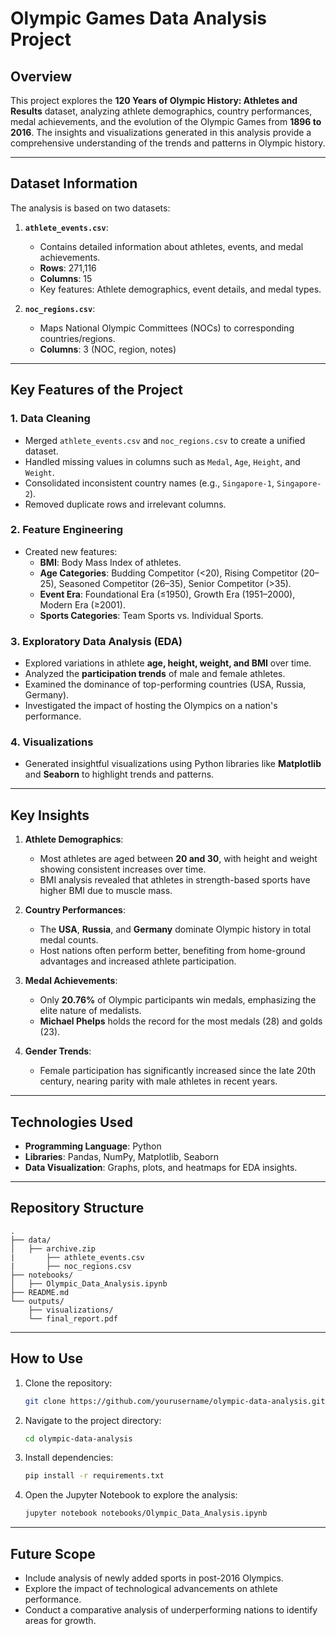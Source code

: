 # **Olympic Games Data Analysis Project**

## **Overview**
This project explores the **120 Years of Olympic History: Athletes and Results** dataset, analyzing athlete demographics, country performances, medal achievements, and the evolution of the Olympic Games from **1896 to 2016**. The insights and visualizations generated in this analysis provide a comprehensive understanding of the trends and patterns in Olympic history.

---

## **Dataset Information**
The analysis is based on two datasets:  
1. **`athlete_events.csv`**:
   - Contains detailed information about athletes, events, and medal achievements.
   - **Rows**: 271,116  
   - **Columns**: 15  
   - Key features: Athlete demographics, event details, and medal types.  

2. **`noc_regions.csv`**:
   - Maps National Olympic Committees (NOCs) to corresponding countries/regions.
   - **Columns**: 3 (NOC, region, notes)  

---

## **Key Features of the Project**
### **1. Data Cleaning**
- Merged `athlete_events.csv` and `noc_regions.csv` to create a unified dataset.  
- Handled missing values in columns such as `Medal`, `Age`, `Height`, and `Weight`.  
- Consolidated inconsistent country names (e.g., `Singapore-1`, `Singapore-2`).  
- Removed duplicate rows and irrelevant columns.

### **2. Feature Engineering**
- Created new features:
  - **BMI**: Body Mass Index of athletes.
  - **Age Categories**: Budding Competitor (<20), Rising Competitor (20–25), Seasoned Competitor (26–35), Senior Competitor (>35).  
  - **Event Era**: Foundational Era (≤1950), Growth Era (1951–2000), Modern Era (≥2001).  
  - **Sports Categories**: Team Sports vs. Individual Sports.  

### **3. Exploratory Data Analysis (EDA)**
- Explored variations in athlete **age, height, weight, and BMI** over time.  
- Analyzed the **participation trends** of male and female athletes.  
- Examined the dominance of top-performing countries (USA, Russia, Germany).  
- Investigated the impact of hosting the Olympics on a nation's performance.  

### **4. Visualizations**
- Generated insightful visualizations using Python libraries like **Matplotlib** and **Seaborn** to highlight trends and patterns.

---

## **Key Insights**
1. **Athlete Demographics**:
   - Most athletes are aged between **20 and 30**, with height and weight showing consistent increases over time.  
   - BMI analysis revealed that athletes in strength-based sports have higher BMI due to muscle mass.  

2. **Country Performances**:
   - The **USA**, **Russia**, and **Germany** dominate Olympic history in total medal counts.  
   - Host nations often perform better, benefiting from home-ground advantages and increased athlete participation.

3. **Medal Achievements**:
   - Only **20.76%** of Olympic participants win medals, emphasizing the elite nature of medalists.  
   - **Michael Phelps** holds the record for the most medals (28) and golds (23).  

4. **Gender Trends**:
   - Female participation has significantly increased since the late 20th century, nearing parity with male athletes in recent years.

---

## **Technologies Used**
- **Programming Language**: Python  
- **Libraries**: Pandas, NumPy, Matplotlib, Seaborn  
- **Data Visualization**: Graphs, plots, and heatmaps for EDA insights.  

---

## **Repository Structure**
```
.
├── data/
│   ├── archive.zip
|       ├── athlete_events.csv
|       ├── noc_regions.csv
├── notebooks/
│   ├── Olympic_Data_Analysis.ipynb
├── README.md
└── outputs/
    ├── visualizations/
    └── final_report.pdf
```

---

## **How to Use**
1. Clone the repository:  
   ```bash
   git clone https://github.com/yourusername/olympic-data-analysis.git
   ```
2. Navigate to the project directory:  
   ```bash
   cd olympic-data-analysis
   ```
3. Install dependencies:  
   ```bash
   pip install -r requirements.txt
   ```
4. Open the Jupyter Notebook to explore the analysis:  
   ```bash
   jupyter notebook notebooks/Olympic_Data_Analysis.ipynb
   ```

---

## **Future Scope**
- Include analysis of newly added sports in post-2016 Olympics.  
- Explore the impact of technological advancements on athlete performance.  
- Conduct a comparative analysis of underperforming nations to identify areas for growth.  
